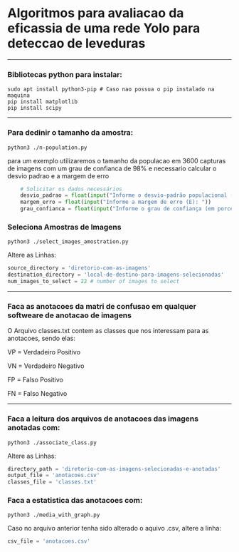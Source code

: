 # Algoritmos para avaliacao da eficassia de uma rede Yolo para deteccao de leveduras

-------------------------------
### Bibliotecas python para instalar:
```shell
sudo apt install python3-pip # Caso nao possua o pip instalado na maquina
pip install matplotlib
pip install scipy
```
-------------------------------
### Para dedinir o tamanho da amostra:

```shell
python3 ./n-population.py
```

para um exemplo utilizaremos o tamanho da populacao em 3600 capturas de imagens com um grau de confianca de 98% e necessario calcular o desvio padrao e a margem de erro

```python
    # Solicitar os dados necessários
    desvio_padrao = float(input("Informe o desvio-padrão populacional (σ): "))
    margem_erro = float(input("Informe a margem de erro (E): "))
    grau_confianca = float(input("Informe o grau de confiança (em porcentagem): "))
```


### Seleciona Amostras de Imagens
```shell
python3 ./select_images_amostration.py
```

Altere as Linhas:
```python
source_directory = 'diretorio-com-as-imagens'
destination_directory = 'local-de-destino-para-imagens-selecionadas'
num_images_to_select = 22 # number of images to select
```

--------------------------------
### Faca as anotacoes da matri de confusao em qualquer softweare de anotacao de imagens

O Arquivo classes.txt contem as classes que nos interessam para as anotacoes, sendo elas:

VP = Verdadeiro Positivo

VN = Verdadeiro Negativo

FP = Falso Positivo

FN = Falso Negativo

--------------------------------

### Faca a leitura dos arquivos de anotacoes das imagens anotadas com:

```shell
python3 ./associate_class.py
```

Altere as Linhas:

```python
directory_path = 'diretorio-com-as-imagens-selecionadas-e-anotadas'
output_file = 'anotacoes.csv'
classes_file = 'classes.txt'
```

### Faca a estatistica das anotacoes com:

```shell
python3 ./media_with_graph.py
```

Caso no arquivo anterior tenha sido alterado o aquivo .csv, altere a linha:
```python
csv_file = 'anotacoes.csv'
```